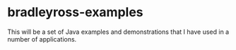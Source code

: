 bradleyross-examples
====================

This will be a set of Java examples and demonstrations that I have used in a number of applications.
